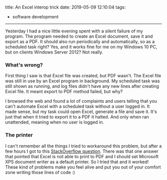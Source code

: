 title: An Excel interop trick
date: 2019-05-09 12:10:04
tags:
- software development
---
Yesterday I had a nice little evening spent with a silent failure of my program. The program needed to create an Excel document, save it and export as a PDF. It should also run periodically and automatically, so as a scheduled task right? Yes, and it works fine for me on my Windows 10 PC, but on clients Windows Server 2012? Not really.
<!--more-->
### What's wrong?
First thing I saw is that Excel file was created, but PDF wasn't. The Excel file was still in use by an Excel program in background. My scheduled task was still shown as running, and log files didn't have any new lines after creating Excel file. It meant export to PDF method failed, but why?

I browsed the web and found a lot of complaints and users telling that you can't automate Excel with a scheduled task without a user logged in. It made sense, but my task could open Excel, generate a file and save it. It's just that when it tried to export it to a PDF it halted. And only when ran unattended, meaning when no user is logged in.

### The printer
I can't remember all the things I tried to workaround this problem, but after a few hours I got to this [StackOverflow question](https://stackoverflow.com/questions/10272415/excel-exportasfixedformat-pdf). There was that one answer that pointed that Excel is not able to print to PDF and I should set Microsoft XPS document writer as a default printer. So I tried that and it worked! These kind of problems make you feel alive and put you out of your comfort zone writing those lines of code :)


